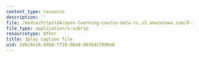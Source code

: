 ```yaml
---
content_type: resource
description: ''
file: /media/https%3A/open-learning-course-data-rc.s3.amazonaws.com/8-13-14-experimental-physics-i-ii-junior-lab-fall-2016-spring-2017/2d8c6e1688b8f71906e990384c7096e6_gcs7PQaQeS4.srt
file_type: application/x-subrip
resourcetype: Other
title: 3play caption file
uid: 2d8c6e16-88b8-f719-06e9-90384c7096e6
---
```

